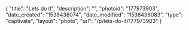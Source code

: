 {
    "title": "Lets do it",
    "description": "",
    "photoid": "177973903",
    "date_created": "1538436074",
    "date_modified": "1538436083",
    "type": "captivate",
    "layout": "photo",
    "url": "\/p\/lets-do-it\/177973903"
}